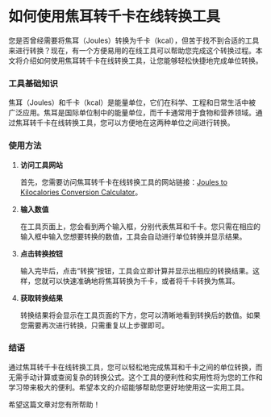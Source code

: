 如何使用焦耳转千卡在线转换工具
===============

您是否曾经需要将焦耳（Joules）转换为千卡（kcal），但苦于找不到合适的工具来进行转换？现在，有一个方便易用的在线工具可以帮助您完成这个转换过程。本文将介绍如何使用焦耳转千卡在线转换工具，让您能够轻松快捷地完成单位转换。

### 工具基础知识

焦耳（Joules）和千卡（kcal）是能量单位，它们在科学、工程和日常生活中被广泛应用。焦耳是国际单位制中的能量单位，而千卡通常用于食物和营养领域。通过焦耳转千卡在线转换工具，您可以方便地在这两种单位之间进行转换。

### 使用方法

1. **访问工具网站**
    
    首先，您需要访问焦耳转千卡在线转换工具的网站链接：[Joules to Kilocalories Conversion Calculator](https://www.onlinecalculatorsfree.com/zh-tw/convert/joules-to-kilocalories.html)。
2. **输入数值**
    
    在工具页面上，您会看到两个输入框，分别代表焦耳和千卡。您只需在相应的输入框中输入您想要转换的数值，工具会自动进行单位转换并显示结果。
3. **点击转换按钮**
    
    输入完毕后，点击“转换”按钮，工具会立即计算并显示出相应的转换结果。这样，您就可以快速准确地将焦耳转换为千卡，或者将千卡转换为焦耳。
4. **获取转换结果**
    
    转换结果将会显示在工具页面的下方，您可以清晰地看到转换后的数值。如果您需要再次进行转换，只需重复以上步骤即可。

### 结语

通过焦耳转千卡在线转换工具，您可以轻松地完成焦耳和千卡之间的单位转换，而无需手动计算或查阅复杂的转换公式。这个工具的便利性和实用性将为您的工作和学习带来极大的便利。希望本文的介绍能够帮助您更好地使用这一实用工具。

希望这篇文章对您有所帮助！